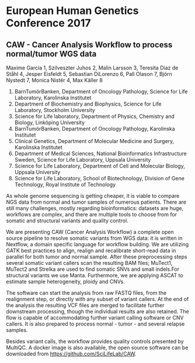 # European Human Genetics Conference 2017

## CAW - Cancer Analysis Workflow to process normal/tumor WGS data

Maxime Garcia 1,
Szilveszter Juhos 2,
Malin Larsson 3,
Teresita Díaz de Ståhl 4,
Jesper Eisfeldt 5,
Sebastian DiLorenzo 6,
Pall Olason 7,
Björn Nystedt 7,
Monica Nistér 4,
Max Käller 8

1. BarnTumörBanken, Department of Oncology Pathology, Science for Life Laboratory, Karolinska Institutet
2. Department of Biochemistry and Biophysics, Science for Life Laboratory, Stockholm University
3. Science for Life laboratory, Department of Physics, Chemistry and Biology, Linköping University
4. BarnTumörBanken, Department of Oncology Pathology, Karolinska Institutet
5. Clinical Genetics, Department of Molecular Medicine and Surgery, Karolinska Institutet
6. Department of Medical Sciences, National Bioinformatics Infrastructure Sweden, Science for Life Laboratory, Uppsala University
7. Science for Life Laboratory, Department of Cell and Molecular Biology, Uppsala University
8. Science for Life Laboratory, School of Biotechnology, Division of Gene Technology, Royal Institute of Technology

As whole genome sequencing is getting cheaper, it is viable to compare NGS data from normal and tumor samples of numerous patients. There are still many challenges, mostly regarding bioinformatics: datasets are huge, workflows are complex, and there are multiple tools to choose from for somatic and structural variants and quality control.

We are presenting CAW (Cancer Analysis Workflow) a complete open source pipeline to resolve somatic variants from WGS data: it is written in Nextflow, a domain specific language for workflow building. We are utilizing GATK best practices to align, realign and recalibrate short-read data in parallel for both tumor and normal sample. After these preprocessing steps several somatic variant callers scan the resulting BAM files; MuTect1, MuTect2 and Strelka are used to find somatic SNVs and small indels.For structural variants we use Manta. Furthermore, we are applying ASCAT to estimate sample heterogeneity, ploidy and CNVs.

The software can start the analysis from raw FASTQ files, from the realignment step, or directly with any subset of variant callers. At the end of the analysis the resulting VCF files are merged to facilitate further downstream processing, though the individual results are also retained. The flow is capable of accommodating further variant calling software or CNV callers. It is also prepared to process normal - tumor - and several relapse samples.

Besides variant calls, the workflow provides quality controls presented by MultiQC. A docker image is also available, the open source software can be downloaded from <https://github.com/SciLifeLab/CAW>.
